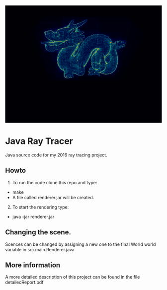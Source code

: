 ![alt text](https://github.com/v0lta/JTrace/blob/master/falseColorDragon.png)


# Java Ray Tracer
Java source code for my 2016 ray tracing project.

## Howto
1. To run the code clone this repo and type:
 - make
 - A file called renderer.jar will be created.
2. To start the rendering type:
 - java -jar renderer.jar

## Changing the scene.
Scences can be changed by assigning a new one to the 
final World world variable in src.main.Renderer.java

## More information
A more detailed description of this project can be
found in the file detailedReport.pdf
